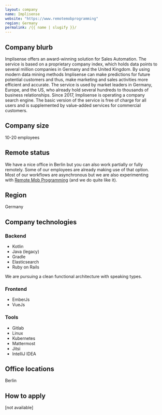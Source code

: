 ```yaml
---
layout: company
name: Implisense
website: "https://www.remotemobprogramming"
region: Germany
permalink: /{{ name | slugify }}/
---
```


## Company blurb

Implisense offers an award-winning solution for Sales Automation. The service is based on a proprietary company index, which holds data points to several million companies in Germany and the United Kingdom. By using modern data mining methods Implisense can make predictions for future potential customers and thus, make marketing and sales activities more efficient and accurate. The service is used by market leaders in Germany, Europe, and the US, who already hold several hundreds to thousands of business relationships.
Since 2017, Implisense is operating a company search engine. The basic version of the service is free of charge for all users and is supplemented by value-added services for commercial customers.

## Company size

10-20 employees

## Remote status

We have a nice office in Berlin but you can also work partially or fully remotely. Some of our employees are already making use of that option. Most of our workflows are asynchronous but we are also experimenting with [Remote Mob Programming](https://www.remotemobprogramming.org/) (and we do quite like it).

## Region

Germany

## Company technologies

### Backend

- Kotlin
- Java (legacy)
- Gradle
- Elasticsearch
- Ruby on Rails

We are pursuing a clean functional architecture with speaking types.

### Frontend

- EmberJs
- VueJs

### Tools

- Gitlab
- Linux
- Kubernetes
- Mattermost
- Jitsi
- IntelliJ IDEA

## Office locations

Berlin

## How to apply

[not available]